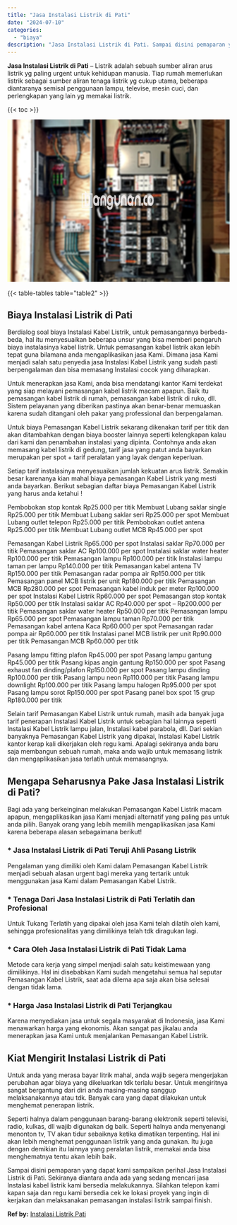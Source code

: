 ```yaml
---
title: "Jasa Instalasi Listrik di Pati"
date: "2024-07-10"
categories: 
  - "biaya"
description: "Jasa Instalasi Listrik di Pati. Sampai disini pemaparan yang dapat kami sampaikan perihal Jasa Instalasi Listrik di Pati. Sekiranya diantara anda ada yang se..."
---
```


**Jasa Instalasi Listrik di Pati** – Listrik adalah sebuah sumber aliran arus listrik yg paling urgent untuk kehidupan manusia. Tiap rumah memerlukan listrik sebagai sumber aliran tenaga listrik yg cukup utama, beberapa diantaranya semisal penggunaan lampu, televise, mesin cuci, dan perlengkapan yang lain yg memakai listrik.

{{< toc >}}

![Jasa Instalasi Listrik di Pati](/images/instalasi-listrik-murah27.png)

{{< table-tables table="table2" >}}

## Biaya Instalasi Listrik di Pati

Berdialog soal biaya Instalasi Kabel Listrik, untuk pemasangannya berbeda-beda, hal itu menyesuaikan beberapa unsur yang bisa memberi pengaruh biaya instalasinya kabel listrik. Untuk pemasangan kabel listrik akan lebih tepat guna bilamana anda mengaplikasikan jasa Kami. Dimana jasa Kami menjadi salah satu penyedia jasa Instalasi Kabel Listrik yang sudah pasti berpengalaman dan bisa memasang Instalasi cocok yang diharapkan.

Untuk menerapkan jasa Kami, anda bisa mendatangi kantor Kami terdekat yang siap melayani pemasangan kabel listrik macam apapun. Baik itu pemasangan kabel listrik di rumah, pemasangan kabel listrik di ruko, dll. Sistem pelayanan yang diberikan pastinya akan benar-benar memuaskan karena sudah ditangani oleh pakar yang professional dan berpengalaman.

Untuk biaya Pemasangan Kabel Listrik sekarang dikenakan tarif per titik dan akan ditambahkan dengan biaya booster lainnya seperti kelengkapan kalau dari kami dan penambahan instalasi yang dipinta. Contohnya anda akan memasang kabel listrik di gedung, tarif jasa yang patut anda bayarkan merupakan per spot + tarif peralatan yang layak dengan keperluan.

Setiap tarif instalasinya menyesuaikan jumlah kekuatan arus listrik. Semakin besar karenanya kian mahal biaya pemasangan Kabel Listrik yang mesti anda bayarkan. Berikut sebagian daftar biaya Pemasangan Kabel Listrik yang harus anda ketahui !

Pembobokan stop kontak Rp25.000 per titik Membuat Lubang saklar single Rp25.000 per titik Membuat Lubang saklar seri Rp25.000 per spot Membuat Lubang outlet telepon Rp25.000 per titik Pembobokan outlet antena Rp25.000 per titik Membuat Lubang outlet MCB Rp45.000 per spot

Pemasangan Kabel Listrik Rp65.000 per spot Instalasi saklar Rp70.000 per titik Pemasangan saklar AC Rp100.000 per spot Instalasi saklar water heater Rp100.000 per titik Pemasangan lampu Rp100.000 per titik Instalasi lampu taman per lampu Rp140.000 per titik Pemasangan kabel antena TV Rp150.000 per titik Pemasangan radar pompa air Rp150.000 per titik Pemasangan panel MCB listrik per unit Rp180.000 per titik Pemasangan MCB Rp280.000 per spot Pemasangan kabel induk per meter Rp100.000 per spot Instalasi Kabel Listrik Rp60.000 per spot Pemasangan stop kontak Rp50.000 per titik Instalasi saklar AC Rp40.000 per spot – Rp200.000 per titik Pemasangan saklar water heater Rp50.000 per titik Pemasangan lampu Rp65.000 per spot Pemasangan lampu taman Rp70.000 per titik Pemasangan kabel antena Kaca Rp60.000 per spot Pemasangan radar pompa air Rp60.000 per titik Instalasi panel MCB listrik per unit Rp90.000 per titik Pemasangan MCB Rp60.000 per titik

Pasang lampu fitting plafon Rp45.000 per spot Pasang lampu gantung Rp45.000 per titik Pasang kipas angin gantung Rp150.000 per spot Pasang exhaust fan dinding/plafon Rp150.000 per spot Pasang lampu dinding Rp100.000 per titik Pasang lampu neon Rp110.000 per titik Pasang lampu downlight Rp100.000 per titik Pasang lampu halogen Rp95.000 per spot Pasang lampu sorot Rp150.000 per spot Pasang panel box spot 15 grup Rp180.000 per titik

Selain tarif Pemasangan Kabel Listrik untuk rumah, masih ada banyak juga tarif penerapan Instalasi Kabel Listrik untuk sebagian hal lainnya seperti Instalasi Kabel Listrik lampu jalan, Instalasi kabel parabola, dll. Dari sekian banyaknya Pemasangan Kabel Listrik yang dipakai, Instalasi Kabel Listrik kantor kerap kali dikerjakan oleh regu kami. Apalagi sekiranya anda baru saja membangun sebuah rumah, maka anda wajib untuk memasang listrik dan mengaplikasikan jasa terlatih untuk memasangnya.

## Mengapa Seharusnya Pake Jasa Instalasi Listrik di Pati?

Bagi ada yang berkeinginan melakukan Pemasangan Kabel Listrik macam apapun, mengaplikasikan jasa Kami menjadi alternatif yang paling pas untuk anda pilih. Banyak orang yang lebih memilih mengaplikasikan jasa Kami karena beberapa alasan sebagaimana berikut!

### \* Jasa Instalasi Listrik di Pati Teruji Ahli Pasang Listrik

Pengalaman yang dimiliki oleh Kami dalam Pemasangan Kabel Listrik menjadi sebuah alasan urgent bagi mereka yang tertarik untuk menggunakan jasa Kami dalam Pemasangan Kabel Listrik.

### \* Tenaga Dari Jasa Instalasi Listrik di Pati Terlatih dan Profesional

Untuk Tukang Terlatih yang dipakai oleh jasa Kami telah dilatih oleh kami, sehingga profesionalitas yang dimilikinya telah tdk diragukan lagi.

### \* Cara Oleh Jasa Instalasi Listrik di Pati Tidak Lama

Metode cara kerja yang simpel menjadi salah satu keistimewaan yang dimilikinya. Hal ini disebabkan Kami sudah mengetahui semua hal seputar Pemasangan Kabel Listrik, saat ada dilema apa saja akan bisa selesai dengan tidak lama.

### \* Harga Jasa Instalasi Listrik di Pati Terjangkau

Karena menyediakan jasa untuk segala masyarakat di Indonesia, jasa Kami menawarkan harga yang ekonomis. Akan sangat pas jikalau anda menerapkan jasa Kami untuk menjalankan Pemasangan Kabel Listrik.

## Kiat Mengirit Instalasi Listrik di Pati


Untuk anda yang merasa bayar litrik mahal, anda wajib segera mengerjakan perubahan agar biaya yang dikeluarkan tdk terlalu besar. Untuk mengiritnya sangat bergantung dari diri anda masing-masing sanggup melaksanakannya atau tdk. Banyak cara yang dapat dilakukan untuk menghemat penerapan listrik.

Seperti halnya dalam penggunaan barang-barang elektronik seperti televisi, radio, kulkas, dll wajib digunakan dg baik. Seperti halnya anda menyenangi menonton tv, TV akan tidur sebaiknya ketika dimatikan terpenting. Hal ini akan lebih menghemat penggunaan listrik yang anda gunakan. Itu juga dengan demikian itu lainnya yang peralatan listrik, memakai anda bisa menghematnya tentu akan lebih baik.

Sampai disini pemaparan yang dapat kami sampaikan perihal Jasa Instalasi Listrik di Pati. Sekiranya diantara anda ada yang sedang mencari jasa Instalasi kabel listrik kami bersedia melakukannya. Silahkan telepon kami kapan saja dan regu kami bersedia cek ke lokasi proyek yang ingin di kerjakan dan melaksanakan pemasangan instalasi listrik sampai finish.

**Ref by:** [Instalasi Listrik Pati](https://id.wikipedia.org/wiki/Instalasi)
